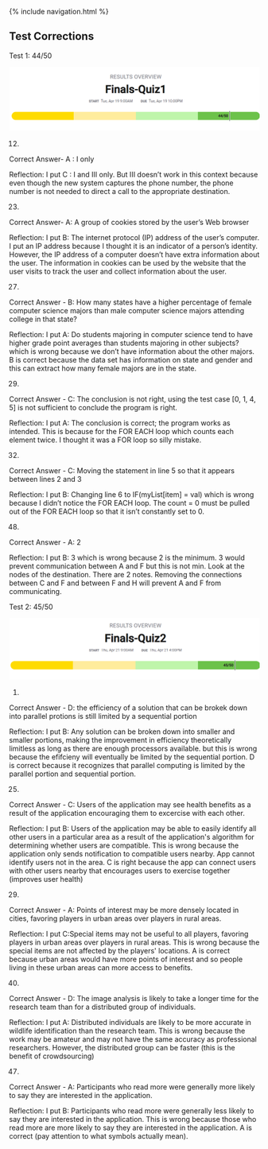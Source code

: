 {% include navigation.html %}

## Test Corrections 

Test 1: 44/50

![img_1.png](img_1.png)

12.

Correct Answer- A : I only


Reflection: I put C : I and III only. But III doesn’t work in this context because even though the new system captures the phone number, the phone number is not needed to direct a call to the appropriate destination.


23.

Correct Answer- A: A group of cookies stored by the user’s Web browser

Reflection: I put B: The internet protocol (IP) address of the user’s computer. I put an IP address because I thought it is an indicator of a person’s identity. However, the IP address of a computer doesn’t have extra information about the user. The information in cookies can be used by the website that the user visits to track the user and collect information about the user.


27.

Correct Answer - B: How many states have a higher percentage of female computer science majors than male computer science majors attending college in that state?

Reflection: I put A: Do students majoring in computer science tend to have higher grade point averages than students majoring in other subjects? which is wrong because we don’t have information about the other majors. B is correct because the data set has information on state and gender and this can extract how many female majors are in the state.


29.

Correct Answer - C: The conclusion is not right, using the test case [0, 1, 4, 5] is not sufficient to conclude the program is right.

Reflection: I put A: The conclusion is correct; the program works as intended. This is because for the FOR EACH loop which counts each element twice. I thought it was a FOR loop so silly mistake.






32.

Correct Answer - C: Moving the statement in line 5 so that it appears between lines 2 and 3

Reflection: I put B: Changing line 6 to IF(myList[item] = val) which is wrong because I didn’t notice the FOR EACH loop. The count = 0 must be pulled out of the FOR EACH loop so that it isn’t constantly set to 0.



48.

Correct Answer - A: 2

Reflection: I put B: 3 which is wrong because 2 is the minimum. 3 would prevent communication between A and F but this is not min. Look at the nodes of the destination. There are 2 notes. Removing the connections between C and F and between F and H will prevent A and F from communicating.


Test 2: 45/50

![img.png](img.png)

1. 
Correct Answer - D: the efficiency of a solution that can be brokek down into parallel protions is still limited by a sequential portion

Reflection: I put B: Any solution can be broken down into smaller and smaller portions, making the improvement in efficiency theoretically limitless as long as there are enough processors available. but this is wrong because the efifcieny will eventually be limited by the sequential portion. D is correct because it recognizes that parallel computing is limited by the parallel portion and sequential portion.

25.
Correct Answer - C: Users of the application may see health benefits as a result of the application encouraging them to excercise with each other. 

Reflection: I put B: Users of the application may be able to easily identify all other users in a particular area as a result of the application's algorithm for determining whether users are compatible. This is wrong because the application only sends notification to compatible users nearby. App cannot identify users not in the area. C is right because the app can connect users with other users nearby that encourages users to exercise together (improves user health)


29.
Correct Answer - A: Points of interest may be more densely located in cities, favoring players in urban areas over players in rural areas.

Reflection: I put C:Special items may not be useful to all players, favoring players in urban areas over players in rural areas. This is wrong because the special items are not affected by the players' locations. A is correct because urban areas would have more points of interest and so people living in these urban areas can more access to benefits.

40.
Correct Answer - D: The image analysis is likely to take a longer time for the research team than for a distributed group of individuals.

Reflection: I put A: Distributed individuals are likely to be more accurate in wildlife identification than the research team. This is wrong because the work may be amateur and may not have the same accuracy as professional researchers. However, the distributed group can be faster (this is the benefit of crowdsourcing)

47.
Correct Answer - A: Participants who read more were generally more likely to say they are interested in the application.

Reflection: I put B: Participants who read more were generally less likely to say they are interested in the application. This is wrong because those who read more are more likely to say they are interested in the application. A is correct (pay attention to what symbols actually mean). 
